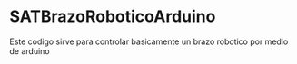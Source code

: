 # SATBrazoRoboticoArduino
Este codigo sirve para controlar basicamente un brazo robotico por medio de arduino
